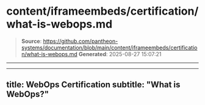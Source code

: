# content/iframeembeds/certification/what-is-webops.md

> **Source**: https://github.com/pantheon-systems/documentation/blob/main/content/iframeembeds/certification/what-is-webops.md
> **Generated**: 2025-08-27 15:07:21

---

---
title: WebOps Certification
subtitle: "What is WebOps?"
---

<Partial file="certification-guide/what-is-webops.md" />

